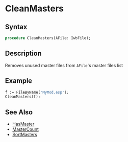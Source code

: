 # CleanMasters

## Syntax

```pascal
procedure CleanMasters(AFile: IwbFile);
```

## Description

Removes unused master files from `AFile`'s master files list

## Example

```pascal
f := FileByName('MyMod.esp');
CleanMasters(f);
```

## See Also

- [HasMaster](IwbFile_HasMaster.md)
- [MasterCount](IwbFile_MasterCount.md)
- [SortMasters](IwbFile_SortMasters.md)
